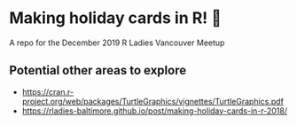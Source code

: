# Making holiday cards in R! :evergreen_tree:
A repo for the December 2019 R Ladies Vancouver Meetup

## Potential other areas to explore
- https://cran.r-project.org/web/packages/TurtleGraphics/vignettes/TurtleGraphics.pdf
- https://rladies-baltimore.github.io/post/making-holiday-cards-in-r-2018/
